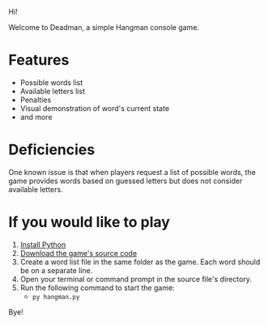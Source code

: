 Hi!

Welcome to Deadman, a simple Hangman console game.

# Features 
- Possible words list
- Available letters list
- Penalties
- Visual demonstration of word's current state
- and more

# Deficiencies
One known issue is that when players request a list of possible words, the game provides words based on guessed letters but does not consider available letters.

# If you would like to play

1. [Install Python](https://www.python.org/downloads/)
2. [Download the game's source code](https://docs.github.com/en/repositories/working-with-files/using-files/downloading-source-code-archives)
3. Create a word list file in the same folder as the game. Each word should be on a separate line.
4. Open your terminal or command prompt in the source file's directory.
5. Run the following command to start the game:
   - `py hangman.py`

Bye!
